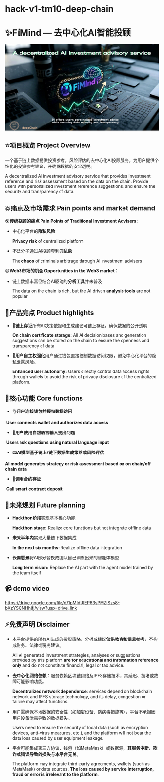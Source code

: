 # hack-v1-tm10-deep-chain

# ✨F𝕚Mind — 去中心化AI智能投顾

![cover](frontend/src/assets/cover.jpg)


## ⭐️项目概览  Project Overview 

一个基于链上数据提供投资参考，风险评估的去中心化AI投顾服务。为用户提供个性化的投资参考建议，并确保数据的安全透明。

A decentralized AI investment advisory service that provides investment reference and risk assessment based on the data on the chain. Provide users with personalized investment reference suggestions, and ensure the security and transparency of data.

## 💥痛点及市场需求  Pain points and market demand

😵**传统投顾的痛点  Pain Points of Traditional Investment Advisers:**

- 中心化平台的**隐私风险**

  **Privacy risk** of centralized platform

- 不法分子通过AI投顾套利的**乱象**
  
  The **chaos** of criminals arbitrage through AI investment advisers

😋**Web3市场的机会  Opportunities in the Web3 market：**

- 链上数据丰富但结合AI驱动的**分析工具**并未普及

  The data on the chain is rich, but the AI driven **analysis tools** are not popular

## 🌟产品亮点  Product highlights

- 💭**链上存证**所有AI决策依据和生成建议可链上存证，确保数据的公开透明

  **On chain certificate storage:** All AI decision bases and generation suggestions can be stored on the chain to ensure the openness and transparency of data

- 🙌**用户自主权强化**用户通过钱包直接控制数据访问权限，避免中心化平台的隐私泄露风险。

  **Enhanced user autonomy:** Users directly control data access rights through wallets to avoid the risk of privacy disclosure of the centralized platform.

## 🎉核心功能  Core functions

- 👌**用户连接钱包并授权数据访问**

​	**User connects wallet and authorizes data access**

- 💬**用户使用自然语言输入提出问题**

​	**Users ask questions using natural language input**

- 📟**AI模型基于链上/链下数据生成策略或风险评估**

 **AI model generates strategy or risk assessment based on on chain/off chain data**

- 🔑**调用合约存证**

​	**Call smart contract deposit**

## 🌝未来规划  Future planning

- **Hackthon阶段**实现基本核心功能

  **Hackthon stage:** Realize core functions but not integrate offline data

- **未来半年内**实现大量链下数据集成

  **In the next six months:** Realize offline data integration

- **长期愿景**将AI部分替换成团队自己训练出来的智能体模型

  **Long term vision:** Replace the AI part with the agent model trained by the team itself

## 📹 demo video

 https://drive.google.com/file/d/1pMIdUIEP63sPMZlSzs8-bXzYSQNHhjfj/view?usp=drive_link

## ⚡️免责声明  Disclaimer

- 本平台提供的所有AI生成的投资策略、分析或建议**仅供教育和信息参考**，不构成财务、法律或税务建议。

  All AI generated investment strategies, analyses or suggestions provided by this platform **are for educational and information reference only** and do not constitute financial, legal or tax advice.

- **去中心化网络依赖**：服务依赖区块链网络及IPFS存储技术，其延迟、拥堵或故障可能影响功能。

  **Decentralized network dependence**: services depend on blockchain network and IPFS storage technology, and its delay, congestion or failure may affect functions.

- 用户需确保本地数据的安全性（如加密设备、防病毒措施等），平台不承担因用户设备泄露导致的数据损失。

  Users need to ensure the security of local data (such as encryption devices, anti-virus measures, etc.), and the platform will not bear the data loss caused by user equipment leakage.

- 平台可能集成第三方协议、钱包（如MetaMask）或数据源，**其服务中断、欺诈或错误导致的损失与本平台无关**。

  The platform may integrate third-party agreements, wallets (such as MetaMask) or data sources. **The loss caused by service interruption, fraud or error is irrelevant to the platform**.


